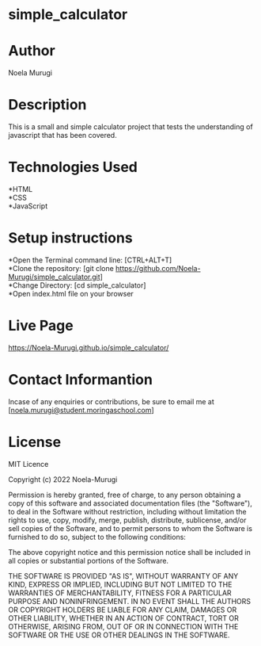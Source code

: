 # simple_calculator
# Author
Noela Murugi
# Description
This is a small and simple calculator project that tests the understanding of javascript that has been covered.
# Technologies Used
*HTML<br>
*CSS<br>
*JavaScript<br>
# Setup instructions
*Open the Terminal command line: [CTRL+ALT+T]<br>
*Clone the repository: [git clone https://github.com/Noela-Murugi/simple_calculator.git]<br>
*Change Directory: [cd simple_calculator]<br>
*Open index.html file on your browser
# Live Page
https://Noela-Murugi.github.io/simple_calculator/
# Contact Informantion
Incase of any enquiries or contributions, be sure to email me at [noela.murugi@student.moringaschool.com]
# License
MIT Licence<br>

Copyright (c) 2022 Noela-Murugi<br>

Permission is hereby granted, free of charge, to any person obtaining a copy
of this software and associated documentation files (the "Software"), to deal
in the Software without restriction, including without limitation the rights
to use, copy, modify, merge, publish, distribute, sublicense, and/or sell
copies of the Software, and to permit persons to whom the Software is
furnished to do so, subject to the following conditions:

The above copyright notice and this permission notice shall be included in all
copies or substantial portions of the Software.

THE SOFTWARE IS PROVIDED "AS IS", WITHOUT WARRANTY OF ANY KIND, EXPRESS OR
IMPLIED, INCLUDING BUT NOT LIMITED TO THE WARRANTIES OF MERCHANTABILITY,
FITNESS FOR A PARTICULAR PURPOSE AND NONINFRINGEMENT. IN NO EVENT SHALL THE
AUTHORS OR COPYRIGHT HOLDERS BE LIABLE FOR ANY CLAIM, DAMAGES OR OTHER
LIABILITY, WHETHER IN AN ACTION OF CONTRACT, TORT OR OTHERWISE, ARISING FROM,
OUT OF OR IN CONNECTION WITH THE SOFTWARE OR THE USE OR OTHER DEALINGS IN THE
SOFTWARE.
